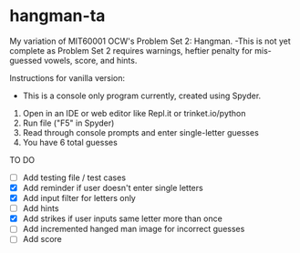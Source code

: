 # hangman-ta
My variation of MIT60001 OCW's Problem Set 2: Hangman. 
-This is not yet complete as Problem Set 2 requires warnings, heftier penalty for mis-guessed vowels, score, and hints.

Instructions for vanilla version:
- This is a console only program currently, created using Spyder.
1. Open in an IDE or web editor like Repl.it or trinket.io/python
2. Run file ("F5" in Spyder)
3. Read through console prompts and enter single-letter guesses
4. You have 6 total guesses

TO DO
- [ ] Add testing file / test cases
- [X] Add reminder if user doesn't enter single letters
- [X] Add input filter for letters only
- [ ] Add hints
- [X] Add strikes if user inputs same letter more than once
- [ ] Add incremented hanged man image for incorrect guesses
- [ ] Add score
